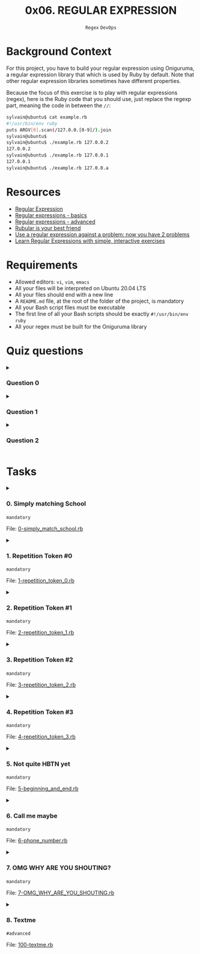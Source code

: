 <h1 align="center"><b>0x06. REGULAR EXPRESSION</b></h1>
<div align="center"><code>Regex</code> <code>DevOps</code></div>

# Background Context
For this project, you have to build your regular expression using Oniguruma, a regular expression library that which is used by Ruby by default. Note that other regular expression libraries sometimes have different properties.

Because the focus of this exercise is to play with regular expressions (regex), here is the Ruby code that you should use, just replace the regexp part, meaning the code in between the `//`:
```bash
sylvain@ubuntu$ cat example.rb
#!/usr/bin/env ruby
puts ARGV[0].scan(/127.0.0.[0-9]/).join
sylvain@ubuntu$
sylvain@ubuntu$ ./example.rb 127.0.0.2
127.0.0.2
sylvain@ubuntu$ ./example.rb 127.0.0.1
127.0.0.1
sylvain@ubuntu$ ./example.rb 127.0.0.a
```

# Resources
- [Regular Expression](https://intranet.alxswe.com/concepts/29)
- [Regular expressions - basics](https://www.slideshare.net/neha_jain/introducing-regular-expressions)
- [Regular expressions - advanced](https://www.slideshare.net/neha_jain/advanced-regular-expressions-80296518)
- [Rubular is your best friend](https://rubular.com/)
- [Use a regular expression against a problem: now you have 2 problems](https://blog.codinghorror.com/regular-expressions-now-you-have-two-problems/)
- [Learn Regular Expressions with simple, interactive exercises](https://regexone.com/)

<!-- **man or help:**
- `` -->

# Requirements
- Allowed editors: `vi`, `vim`, `emacs`
- All your files will be interpreted on Ubuntu 20.04 LTS
- All your files should end with a new line
- A `README.md` file, at the root of the folder of the project, is mandatory
- All your Bash script files must be executable
- The first line of all your Bash scripts should be exactly `#!/usr/bin/env ruby`
- All your regex must be built for the Oniguruma library

<!-- # More Info -->

# Quiz questions
<details>
<summary><h3>Question 0</h3></summary>

What is the `/Scho*l/` regexp matching?
- [ ] Schoo.l
- [ ] Scho.l
- [x] Schoool
</details>

<details>
<summary><h3>Question 1</h3></summary>

What is the `/Scho.l/` regexp matching?
- [ ] school
- [x] School
- [x] Scho.l
</details>

<details>
<summary><h3>Question 2</h3></summary>

What is the `/school/` regexp matching?
- [x] school
- [ ] School
- [ ] schoOl
</details>

# Tasks
<details>
<summary>

### 0. Simply matching School
`mandatory`

File: [0-simply_match_school.rb]()
</summary>

<img src="https://github.com/codenvibes/alx-system_engineering-devops/blob/master/0x06-regular_expressions/pics/task0.png">

Requirements:
- The regular expression must match `School`
- Using the project instructions, create a Ruby script that accepts one argument and pass it to a regular expression matching method
Example:
```bash
sylvain@ubuntu$ ./0-simply_match_school.rb School | cat -e
School$
sylvain@ubuntu$ ./0-simply_match_school.rb "Best School" | cat -e
School$
sylvain@ubuntu$ ./0-simply_match_school.rb "School Best School" | cat -e
SchoolSchool$
sylvain@ubuntu$ ./0-simply_match_school.rb "Grace Hopper" | cat -e
$
```
</details>

<details>
<summary>

### 1. Repetition Token #0
`mandatory`

File: [1-repetition_token_0.rb]()
</summary>

<img src="https://github.com/codenvibes/alx-system_engineering-devops/blob/master/0x06-regular_expressions/pics/task1.png">

Requirements:
- Find the regular expression that will match the above cases
- Using the project instructions, create a Ruby script that accepts one argument and pass it to a regular expression matching method
</details>

<details>
<summary>

### 2. Repetition Token #1
`mandatory`

File: [2-repetition_token_1.rb]()
</summary>

<img src="https://github.com/codenvibes/alx-system_engineering-devops/blob/master/0x06-regular_expressions/pics/task2.png">

Requirements:
- Find the regular expression that will match the above cases
- Using the project instructions, create a Ruby script that accepts one argument and pass it to a regular expression matching method
</details>

<details>
<summary>

### 3. Repetition Token #2
`mandatory`

File: [3-repetition_token_2.rb]()
</summary>

<img src="https://github.com/codenvibes/alx-system_engineering-devops/blob/master/0x06-regular_expressions/pics/task3.png">

Requirements:
- Find the regular expression that will match the above cases
- Using the project instructions, create a Ruby script that accepts one argument and pass it to a regular expression matching method
</details>

<details>
<summary>

### 4. Repetition Token #3
`mandatory`

File: [4-repetition_token_3.rb]()
</summary>

<img src="https://github.com/codenvibes/alx-system_engineering-devops/blob/master/0x06-regular_expressions/pics/task4.png">

Requirements:
- Find the regular expression that will match the above cases
- Using the project instructions, create a Ruby script that accepts one argument and pass it to a regular expression matching method
- Your regex should not contain square brackets
</details>

<details>
<summary>

### 5. Not quite HBTN yet
`mandatory`

File: [5-beginning_and_end.rb]()
</summary>

Requirements:
- The regular expression must be exactly matching a string that starts with `h` ends with `n` and can have any single character in between
- Using the project instructions, create a Ruby script that accepts one argument and pass it to a regular expression matching method
Example:
```bash
sylvain@ubuntu$ ./5-beginning_and_end.rb 'hn' | cat -e
$
sylvain@ubuntu$ ./5-beginning_and_end.rb 'hbn' | cat -e
hbn$
sylvain@ubuntu$ ./5-beginning_and_end.rb 'hbtn' | cat -e
$
sylvain@ubuntu$ ./5-beginning_and_end.rb 'h8n' | cat -e
h8n$
sylvain@ubuntu$
$
```
</details>

<details>
<summary>

### 6. Call me maybe
`mandatory`

File: [6-phone_number.rb]()
</summary>

This task is brought to you by a professional advisor [Neha Jain](https://twitter.com/_nehajain), Senior Software Engineer at LinkedIn.

Requirement:
- The regular expression must match a 10 digit phone number
Example:
```bash
sylvain@ubuntu$ ./6-phone_number.rb 4155049898 | cat -e
4155049898$
sylvain@ubuntu$ ./6-phone_number.rb " 4155049898" | cat -e
$
sylvain@ubuntu$ ./6-phone_number.rb "415 504 9898" | cat -e
$
sylvain@ubuntu$ ./6-phone_number.rb "415-504-9898" | cat -e
$
sylvain@ubuntu$
```
</details>

<details>
<summary>

### 7. OMG WHY ARE YOU SHOUTING?
`mandatory`

File: [7-OMG_WHY_ARE_YOU_SHOUTING.rb]()
</summary>

<img src="https://github.com/codenvibes/alx-system_engineering-devops/blob/master/0x06-regular_expressions/pics/task7.jpg">

Requirement:
- The regular expression must be only matching: capital letters
Example:
```bash
sylvain@ubuntu$ ./7-OMG_WHY_ARE_YOU_SHOUTING.rb "I realLy hOpe VancouvEr posseSs Yummy Soft vAnilla Dupper Mint Ice Nutella cream" | cat -e
ILOVESYSADMIN$
sylvain@ubuntu$ ./7-OMG_WHY_ARE_YOU_SHOUTING.rb "WHAT do you SAY?" | cat -e
WHATSAY$
sylvain@ubuntu$ ./7-OMG_WHY_ARE_YOU_SHOUTING.rb "cannot read you" | cat -e
$
sylvain@ubuntu$
```
</details>

<details>
<summary>

### 8. Textme
`#advanced`

File: [100-textme.rb]()
</summary>


</details>

